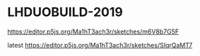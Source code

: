 # LHDUOBUILD-2019

https://editor.p5js.org/Ma1hT3ach3r/sketches/m6V8b7G5F


latest
https://editor.p5js.org/Ma1hT3ach3r/sketches/SIqrQaMT7

